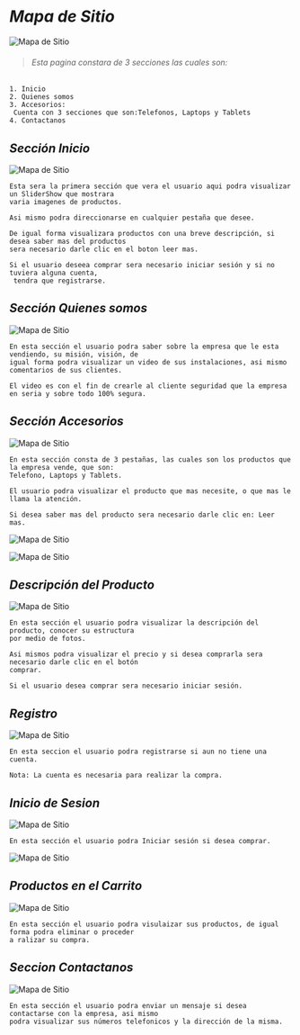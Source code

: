 **_Mapa de Sitio_**
=============


![Mapa de Sitio](images/Mapa-Sitio.png)

>###### Esta pagina constara de 3 secciones las cuales son:
```
1. Inicio
2. Quienes somos
3. Accesorios:
 Cuenta con 3 secciones que son:Telefonos, Laptops y Tablets
4. Contactanos
```

## **_Sección Inicio_**



![Mapa de Sitio](images/index.png)


```
Esta sera la primera sección que vera el usuario aqui podra visualizar un SliderShow que mostrara
varia imagenes de productos.

Asi mismo podra direccionarse en cualquier pestaña que desee.

De igual forma visualizara productos con una breve descripción, si desea saber mas del productos
sera necesario darle clic en el boton leer mas.

Si el usuario deseea comprar sera necesario iniciar sesión y si no tuviera alguna cuenta,
 tendra que registrarse.
```


## **_Sección Quienes somos_**



![Mapa de Sitio](images/quienes-somos.png)


```
En esta sección el usuario podra saber sobre la empresa que le esta vendiendo, su misión, visión, de
igual forma podra visualizar un video de sus instalaciones, asi mismo comentarios de sus clientes.

El video es con el fin de crearle al cliente seguridad que la empresa en seria y sobre todo 100% segura.
```


## **_Sección Accesorios_**



![Mapa de Sitio](images/telefono.png)


```
En esta sección consta de 3 pestañas, las cuales son los productos que la empresa vende, que son:
Telefono, Laptops y Tablets.

El usuario podra visualizar el producto que mas necesite, o que mas le llama la atención.

Si desea saber mas del producto sera necesario darle clic en: Leer mas.

```

![Mapa de Sitio](images/laptop.png)


![Mapa de Sitio](images/tablets.png)



## **_Descripción del Producto_**



![Mapa de Sitio](images/descripcion.png)


```
En esta sección el usuario podra visualizar la descripción del producto, conocer su estructura
por medio de fotos.

Asi mismos podra visualizar el precio y si desea comprarla sera necesario darle clic en el botón
comprar.

Si el usuario desea comprar sera necesario iniciar sesión.
```


## **_Registro_**



![Mapa de Sitio](images/registro.png)


```
En esta seccion el usuario podra registrarse si aun no tiene una cuenta.

Nota: La cuenta es necesaria para realizar la compra.
```



## **_Inicio de Sesion_**



![Mapa de Sitio](images/iniciosesion.png)


```
En esta sección el usuario podra Iniciar sesión si desea comprar.

```



![Mapa de Sitio](images/sesioniniciada.png)


## **_Productos en el Carrito_**



![Mapa de Sitio](images/carrito.png)


```
En esta sección el usuario podra visulaizar sus productos, de igual forma podra eliminar o proceder
a ralizar su compra.
```



## **_Seccion Contactanos_**



![Mapa de Sitio](images/contactanos.png)


```
En esta sección el usuario podra enviar un mensaje si desea contactarse con la empresa, asi mismo
podra visualizar sus números telefonicos y la dirección de la misma.
```
